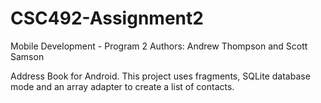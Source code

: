 CSC492-Assignment2
==================

Mobile Development - Program 2
Authors: Andrew Thompson and Scott Samson

Address Book for Android. 
This project uses fragments, SQLite database mode and an array adapter to create a list of contacts.

